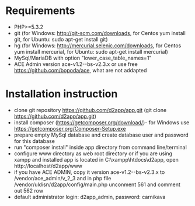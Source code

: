 Requirements
===========
* PHP>=5.3.2
* git (for Windows: http://git-scm.com/downloads, for Centos yum install git, for Ubuntu: sudo apt-get install git)
* hg (for Windows: http://mercurial.selenic.com/downloads, for Centos yum install mercurial, for Ubuntu: sudo apt-get install mercurial)
* MySql/MariaDB with option "lower_case_table_names=1"
* ACE Admin version ace-v1.2--bs-v2.3.x or use free https://github.com/bopoda/ace, what are not addapted

Installation instruction
==========
* clone git repository https://github.com/d2app/app.git (git clone https://github.com/d2app/app.git)
* install composer (https://getcomposer.org/download/)- for Windows use https://getcomposer.org/Composer-Setup.exe
* prepare empty MySql database and create database user and password for this database
* run "composer install" inside app directory from command line/terminal
* configure www directory as web root directory or if you are using xampp and installed app is located in C:\xampp\htdocs\d2app, open http://localhost/d2app/www
* if you have ACE ADMIN, copy it version ace-v1.2--bs-v2.3.x to /vendor/ace_admin/v_2_3 and in php file /vendor/uldisn/d2app/config/main.php unconment 561 and comment out 562 row
* default administrator login: d2app_admin, password: carnikava
 
